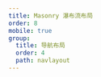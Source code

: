 ```yaml
---
title: Masonry 瀑布流布局
order: 8
mobile: true
group:
  title: 导航布局
  order: 4
  path: navlayout
---
```


<code src="../demo/Masonry.tsx"></code>
<API src="../src/Masonry.tsx"></API>

